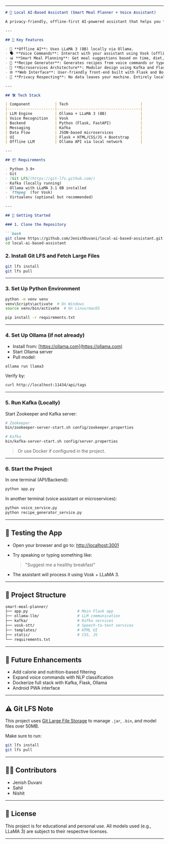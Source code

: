 

---

````markdown
# 🤖 Local AI-Based Assistant (Smart Meal Planner + Voice Assistant)

A privacy-friendly, offline-first AI-powered assistant that helps you **plan meals smartly**, **interact via voice**, and **generate healthy recipes** based on dietary needs — powered by LLMs, Kafka, Vosk, and more.

---

## 🌟 Key Features

- 🧠 **Offline AI**: Uses LLaMA 3 (8B) locally via Ollama.
- 🗣️ **Voice Commands**: Interact with your assistant using Vosk (offline speech-to-text).
- 📊 **Smart Meal Planning**: Get meal suggestions based on time, diet, and health goals.
- 🧾 **Recipe Generator**: Generates recipes from voice commands or typed input.
- 🧱 **Microservices Architecture**: Modular design using Kafka and Flask-based services.
- 🌐 **Web Interface**: User-friendly front-end built with Flask and Bootstrap.
- 🔕 **Privacy Respecting**: No data leaves your machine. Entirely local.

---

## 🛠️ Tech Stack

| Component           | Tech                                |
|---------------------|-------------------------------------|
| LLM Engine          | Ollama + LLaMA 3 (8B)               |
| Voice Recognition   | Vosk                                |
| Backend             | Python (Flask, FastAPI)             |
| Messaging           | Kafka                               |
| Data Flow           | JSON-based microservices            |
| UI                  | Flask + HTML/CSS/JS + Bootstrap     |
| Offline LLM         | Ollama API via local network        |

---

## 📦 Requirements

- Python 3.9+
- Git
- [Git LFS](https://git-lfs.github.com/)
- Kafka (locally running)
- Ollama with LLaMA 3.1 8B installed
- `ffmpeg` (for Vosk)
- Virtualenv (optional but recommended)

---

## 🚀 Getting Started

### 1. Clone the Repository

```bash
git clone https://github.com/JenishDuvani/local-ai-based-assistant.git
cd local-ai-based-assistant
````

### 2. Install Git LFS and Fetch Large Files

```bash
git lfs install
git lfs pull
```

---

### 3. Set Up Python Environment

```bash
python -m venv venv
venv\Scripts\activate  # On Windows
source venv/bin/activate  # On Linux/macOS

pip install -r requirements.txt
```

---

### 4. Set Up Ollama (if not already)

* Install from: [https://ollama.com](https://ollama.com)
* Start Ollama server
* Pull model:

```bash
ollama run llama3
```

Verify by:

```bash
curl http://localhost:11434/api/tags
```

---

### 5. Run Kafka (Locally)

Start Zookeeper and Kafka server:

```bash
# Zookeeper
bin/zookeeper-server-start.sh config/zookeeper.properties

# Kafka
bin/kafka-server-start.sh config/server.properties
```

> Or use Docker if configured in the project.

---

### 6. Start the Project

In one terminal (API/Backend):

```bash
python app.py
```

In another terminal (voice assistant or microservices):

```bash
python voice_service.py
python recipe_generator_service.py
```

---

## 🧪 Testing the App

* Open your browser and go to: [http://localhost:3001](http://localhost:3001)
* Try speaking or typing something like:

  > "Suggest me a healthy breakfast"
* The assistant will process it using Vosk + LLaMA 3.

---

## 📁 Project Structure

```bash
smart-meal-planner/
├── app.py                      # Main Flask app
├── ollama-llm/                 # LLM communication
├── kafka/                      # Kafka services
├── vosk-stt/                   # Speech-to-text services
├── templates/                  # HTML UI
├── static/                     # CSS, JS
└── requirements.txt
```

---

## 🧠 Future Enhancements

* Add calorie and nutrition-based filtering
* Expand voice commands with NLP classification
* Dockerize full stack with Kafka, Flask, Ollama
* Android PWA interface

---

## ⚠️ Git LFS Note

This project uses [Git Large File Storage](https://git-lfs.github.com/) to manage `.jar`, `.bin`, and model files over 50MB.

Make sure to run:

```bash
git lfs install
git lfs pull
```

---

## 👨‍💻 Contributors

* Jenish Duvani
* Sahil
* Nishit

---

## 📄 License

This project is for educational and personal use. All models used (e.g., LLaMA 3) are subject to their respective licenses.

---

```
